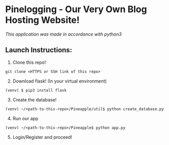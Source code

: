 # Pinelogging - Our Very Own Blog Hosting Website!
*This application was made in accordance with python3*

## Launch Instructions:
1. Clone this repo!
```
git clone <HTTPS or SSH link of this repo>
```
2. Download flask! (In your virtual environment)
```
(venv) $ pip3 install flask
```
3. Create the database!
```
(venv) ~/<path-to-this-repo>/Pineapple/util$ python create_database.py
```
4. Run our app
```
(venv) ~/<path-to-this-repo>/Pineapple$ python app.py
```
5. Login/Register and proceed!
